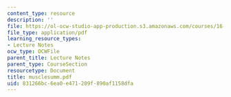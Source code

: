 ```yaml
---
content_type: resource
description: ''
file: https://ol-ocw-studio-app-production.s3.amazonaws.com/courses/16-423j-aerospace-biomedical-and-life-support-engineering-spring-2006/831266bc6ea0e471209f890af1158dfa_musclesumm.pdf
file_type: application/pdf
learning_resource_types:
- Lecture Notes
ocw_type: OCWFile
parent_title: Lecture Notes
parent_type: CourseSection
resourcetype: Document
title: musclesumm.pdf
uid: 831266bc-6ea0-e471-209f-890af1158dfa
---
```

